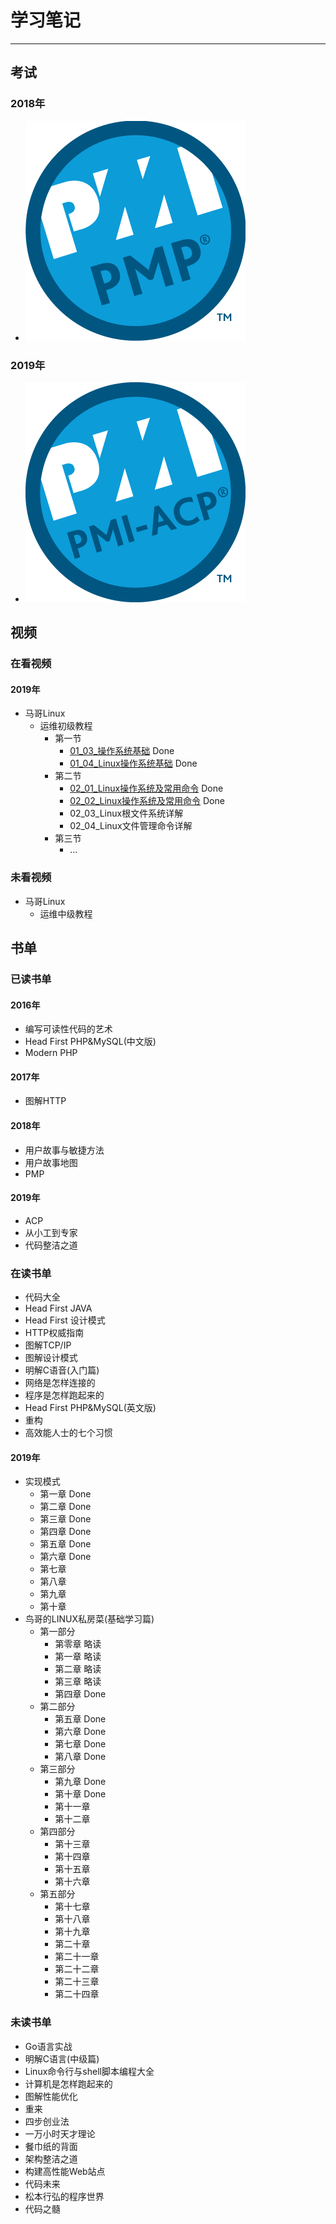 # 学习笔记

---

## 考试

### 2018年

* ![PMP](./images/project-management-professional-pmp.png) 

### 2019年

* ![ACP](./images/pmi-agile-certified-practitioner-pmi-acp.png) 

## 视频

### 在看视频

#### 2019年

* 马哥Linux
	* 运维初级教程
		* 第一节 
			* [01_03\_操作系统基础](./Linux/马哥视频/01_03_操作系统基础.md) Done
			* [01_04\_Linux操作系统基础](./Linux/马哥视频/01_04_Linux操作系统基础.md) Done
		* 第二节 
			* [02_01\_Linux操作系统及常用命令](./Linux/马哥视频/02_01_Linux操作系统及常用命令.md) Done
			* [02_02\_Linux操作系统及常用命令](./Linux/马哥视频/02_02_Linux操作系统及常用命令.md) Done
			* 02_03\_Linux根文件系统详解
			* 02_04\_Linux文件管理命令详解
		* 第三节 
			* ... 

### 未看视频

* 马哥Linux
	* 运维中级教程

## 书单

### 已读书单

#### 2016年

* 编写可读性代码的艺术
* Head First PHP&MySQL(中文版)
* Modern PHP

#### 2017年

* 图解HTTP

#### 2018年

* 用户故事与敏捷方法
* 用户故事地图
* PMP

#### 2019年

* ACP
* 从小工到专家
* 代码整洁之道

### 在读书单

* 代码大全
* Head First JAVA
* Head First 设计模式
* HTTP权威指南
* 图解TCP/IP
* 图解设计模式
* 明解C语音(入门篇)
* 网络是怎样连接的
* 程序是怎样跑起来的
* Head First PHP&MySQL(英文版)
* 重构
* 高效能人士的七个习惯

#### 2019年

* 实现模式
	* 第一章 Done 
	* 第二章 Done 
	* 第三章 Done 
	* 第四章 Done 
	* 第五章 Done
	* 第六章 Done
	* 第七章
	* 第八章
	* 第九章
	* 第十章
* 鸟哥的LINUX私房菜(基础学习篇)
	* 第一部分
		* 第零章 略读 
		* 第一章 略读 
		* 第二章 略读
		* 第三章 略读
		* 第四章 Done
	* 第二部分 
		* 第五章 Done
		* 第六章 Done
		* 第七章 Done
		* 第八章 Done
	* 第三部分
		* 第九章 Done
		* 第十章 Done  
		* 第十一章  
		* 第十二章 
	* 第四部分
		* 第十三章 
		* 第十四章 
		* 第十五章 
		* 第十六章 
	* 第五部分
		* 第十七章 
		* 第十八章 
		* 第十九章 
		* 第二十章 
		* 第二十一章 
		* 第二十二章 
		* 第二十三章 
		* 第二十四章 

### 未读书单

* Go语言实战
* 明解C语言(中级篇)
* Linux命令行与shell脚本编程大全
* 计算机是怎样跑起来的
* 图解性能优化
* 重来
* 四步创业法
* 一万小时天才理论
* 餐巾纸的背面
* 架构整洁之道
* 构建高性能Web站点
* 代码未来
* 松本行弘的程序世界
* 代码之髓

